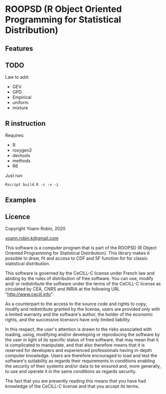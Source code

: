 # ROOPSD (R Object Oriented Programming for Statistical Distribution)

## Features

## TODO
Law to add:
- GEV
- GPD
- Empirical
- uniform
- mixture

## R instruction

Requires:
- R
- roxygen2
- devtools
- methods
- R6

Just run:
```
Rscript build.R -c -v -i
```


## Examples

## Licence

Copyright Yoann Robin, 2020

yoann.robin.k@gmail.com

This software is a computer program that is part of the ROOPSD (R Object
Oriented Programming for Statistical Distribution). This library makes it
possible to  draw, fit and access to CDF and SF function for
for classic statistical distribution.

This software is governed by the CeCILL-C license under French law and
abiding by the rules of distribution of free software.  You can  use,
modify and/ or redistribute the software under the terms of the CeCILL-C
license as circulated by CEA, CNRS and INRIA at the following URL
"http://www.cecill.info".

As a counterpart to the access to the source code and  rights to copy,
modify and redistribute granted by the license, users are provided only
with a limited warranty  and the software's author,  the holder of the
economic rights,  and the successive licensors  have only  limited
liability.

In this respect, the user's attention is drawn to the risks associated
with loading,  using,  modifying and/or developing or reproducing the
software by the user in light of its specific status of free software,
that may mean  that it is complicated to manipulate,  and  that  also
therefore means  that it is reserved for developers  and  experienced
professionals having in-depth computer knowledge. Users are therefore
encouraged to load and test the software's suitability as regards their
requirements in conditions enabling the security of their systems and/or
data to be ensured and,  more generally, to use and operate it in the
same conditions as regards security.

The fact that you are presently reading this means that you have had
knowledge of the CeCILL-C license and that you accept its terms.


